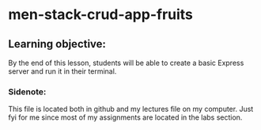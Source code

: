 # men-stack-crud-app-fruits

## Learning objective: 
By the end of this lesson, students will be able to create a basic Express server and run it in their terminal.

### Sidenote:
This file is located both in github and my lectures file on my computer. Just fyi for me since most of my assignments are located in the labs section.